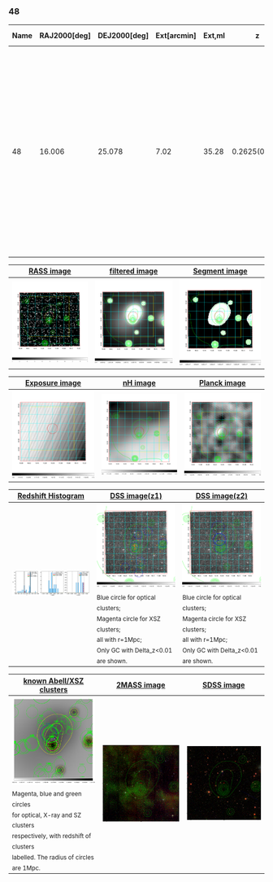 <div STYLE="page-break-after: always;"></div>

### 48

|Name|RAJ2000[deg]|DEJ2000[deg] |Ext[arcmin]| Ext,ml | z | z_src| C|GC(XSZ,Delta_z<0.01)| GC(OPT,Delta_z<0.01)|GC| R_sig[arcmin] | R500[arcmin] | R500[Mpc]| CRsig[c/s] | CR500[c/s] |L500[1E44 erg/s]|F500[1E-12 erg/s/cm^2]| M500[1E14 Msun]|Tx[keV]|Cnt_sig|Beta|Rc[arcmin]|Comment|Alias|
|---|---|---|---|---|---|------|---|--------|---------|----------|---|---|---|---|---|---|---|---|---|---|---|---|---|---|
|48| 16.006| 25.078| 7.02| 35.28| 0.2625(0.005)| z1,| G| -| -| A, C, F20, N, PSZ2, SPI, W| 12.700| 3.689| 0.897| 0.039(0.030)| 0.035(0.027)| 1.388(0.859)| 0.654(0.404)| 2.68(0.80)| 4.29(0.81)| 40.8| 0.883(-0.136+0.085)| 7.066(-1.312+1.245)| An SZ cluster with  $z$ = 0.1661 and offset = 1.38 Mpc(5.62 arcmin), an X-ray cluster with $z$ = 0.2619 and offset = 1.59 Mpc(6.48 arcmin), an Abell cluster with $z$ = 0.1569 and offset = 1 Mpc(4.08 a| k557|

|[RASS image](../image/48/48_img.pdf)|[filtered image](../image/48/48_fil.pdf)|[Segment image](../image/48/48_seg.pdf)|
|-------------------|--------------------|-------------------|
| <img src="../image/48/48_img.png" width="300">  | <img src="../image/48/48_fil.png" width="300">   | <img src="../image/48/48_seg.png" width="300">  |

|[Exposure image](../image/48/48_mex.pdf)| [nH image](../image/48/48_nh.pdf)| [Planck image](../image/48/48_p.pdf)|
|-------------------|--------------------|-------------------|
|<img src="../image/48/48_mex.png" width="300">   | <img src="../image/48/48_nh.png" width="300">    | <img src="../image/48/48_p.png" width="300"> |

|[Redshift Histogram](../image/48/48_zg.pdf) | [DSS image(z1)](../image/48/48_dss_z1.pdf)      |  [DSS image(z2)](../image/48/48_dss_z2.pdf)    |
|-------------------|--------------------|-------------------|
|<img src="../image/48/48_zg.png" width="300"> |<img src="../image/48/48_dss_z1.png" width="300"> <sub><br>Blue circle for optical clusters; <br>Magenta circle for XSZ clusters; <br>all with r=1Mpc; <br>Only GC with Delta_z<0.01 are shown. </sub>| <img src="../image/48/48_dss_z2.png" width="300"><sub><br>Blue circle for optical clusters; <br>Magenta circle for XSZ clusters; <br>all with r=1Mpc; <br>Only GC with Delta_z<0.01 are shown. </sub> |

|[known Abell/XSZ clusters](../image/48/48_gc.pdf) | [2MASS image](../image/48/48_2mass.pdf)      |[SDSS image](../image/48/48_sdss.pdf)   |
|-------------------|-------------------|-------------------|
|<img src=../image/48/48_gc.png width="300"> <br><sub>Magenta, blue and green circles <br>for optical, X-ray and SZ clusters <br>respectively, with redshift of clusters <br>labelled. The radius of circles <br>are 1Mpc.</sub>|<img src="../image/48/48_2mass.png" width="300">  | <img src="../image/48/48_sdss.png" width="300">  |




